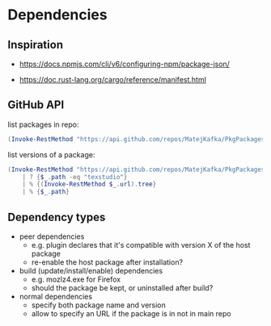 # Dependencies

## Inspiration

- https://docs.npmjs.com/cli/v6/configuring-npm/package-json/

- https://doc.rust-lang.org/cargo/reference/manifest.html

## GitHub API

list packages in repo:

```powershell
(Invoke-RestMethod "https://api.github.com/repos/MatejKafka/PkgPackages/git/trees/master").tree.path
```

list versions of a package:

```powershell
(Invoke-RestMethod "https://api.github.com/repos/MatejKafka/PkgPackages/git/trees/master").tree
	| ? {$_.path -eq "texstudio"}
	| % {(Invoke-RestMethod $_.url).tree}
	| % {$_.path}
```

## Dependency types

- peer dependencies
	- e.g. plugin declares that it's compatible with version X of the host package
	- re-enable the host package after installation?
- build (update/install/enable) dependencies
	- e.g. mozlz4.exe for Firefox
	- should the package be kept, or uninstalled after build?
- normal dependencies
	- specify both package name and version
	- allow to specify an URL if the package is in not in main repo